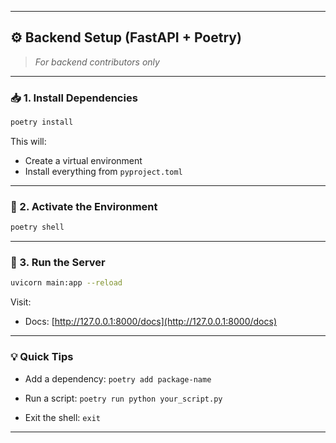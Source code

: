 
---

## ⚙️ Backend Setup (FastAPI + Poetry)

> *For backend contributors only*

---

### 📥 1. Install Dependencies

```bash
poetry install
```

This will:

* Create a virtual environment
* Install everything from `pyproject.toml`

---

### 🧪 2. Activate the Environment

```bash
poetry shell
```

---

### 🚀 3. Run the Server

```bash
uvicorn main:app --reload
```

Visit:

* Docs: [http://127.0.0.1:8000/docs](http://127.0.0.1:8000/docs)

---

### 💡 Quick Tips

* Add a dependency:
  `poetry add package-name`

* Run a script:
  `poetry run python your_script.py`

* Exit the shell:
  `exit`

---

